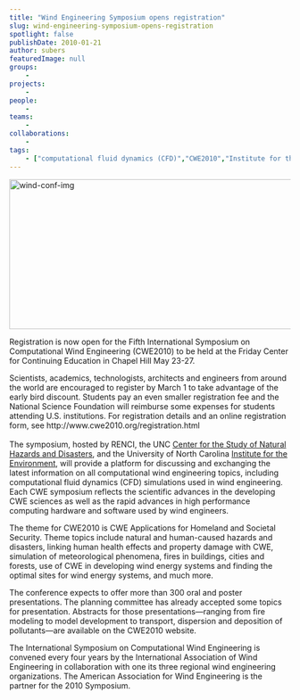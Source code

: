 ```yaml
---
title: "Wind Engineering Symposium opens registration"
slug: wind-engineering-symposium-opens-registration
spotlight: false
publishDate: 2010-01-21
author: subers
featuredImage: null
groups:
    - 
projects:
    - 
people:
    - 
teams: 
    - 
collaborations:
    - 
tags:
    - ["computational fluid dynamics (CFD)","CWE2010","Institute for the Environment"]
---
```

<p><a href="https://www.renci.org/wp-content/uploads/2009/08/wind-conf-img.jpg"><img class="alignnone size-full wp-image-3948" title="wind-conf-img" src="https://www.renci.org/wp-content/uploads/2009/08/wind-conf-img.jpg" alt="wind-conf-img" width="630" height="269" /></a></p>

<p>Registration is now open for the Fifth International Symposium on Computational Wind Engineering (CWE2010) to be held at the Friday Center for Continuing Education in Chapel Hill May 23-27.</p>

<p>Scientists, academics, technologists, architects and engineers from around the world are encouraged to register by March 1 to take advantage of the early bird discount. Students pay an even smaller registration fee and the National Science Foundation will reimburse some expenses for students attending U.S. institutions. For registration details and an online registration form, see http://www.cwe2010.org/registration.html<br />
 <!--more--><br />
 The symposium, hosted by RENCI, the UNC <a href="http://hazardscenter.unc.edu/" target="_blank">Center for the Study of Natural Hazards and Disasters</a>, and the University of North Carolina <a href="http://www.ie.unc.edu/" target="_blank">Institute for the Environment</a>, will provide a platform for discussing and exchanging the latest information on all computational wind engineering topics, including computational fluid dynamics (CFD) simulations used in wind engineering. Each CWE symposium reflects the scientific advances in the developing CWE sciences as well as the rapid advances in high performance computing hardware and software used by wind engineers.</p>

<p>The theme for CWE2010 is CWE Applications for Homeland and Societal Security. Theme topics include natural and human-caused hazards and disasters, linking human health effects and property damage with CWE, simulation of meteorological phenomena, fires in buildings, cities and forests, use of CWE in developing wind energy systems and finding the optimal sites for wind energy systems, and much more.</p>

<p>The conference expects to offer more than 300 oral and poster presentations. The planning committee has already accepted some topics for presentation. Abstracts for those presentations—ranging from fire modeling to model development to transport, dispersion and deposition of pollutants—are available on the CWE2010 website.</p>

<p>The International Symposium on Computational Wind Engineering is convened every four years by the International Association of Wind Engineering in collaboration with one its three regional wind engineering organizations. The American Association for Wind Engineering is the partner for the 2010 Symposium.</p>

